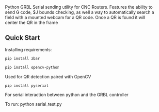 Python GRBL Serial sending utility for CNC Routers. Features the ability to send G code, $J bounds checking, 
as well a way to automatically search a field with a mounted webcam for a QR code. Once a QR is found it 
will center the QR in the frame

## Quick Start

Installing requirements:

```bash
pip install zbar
```

```bash
pip install opencv-python
```

Used for QR detection paired with OpenCV

```bash
pip install pyserial
```

For serial interaction between python and the GRBL controller

To run: python serial_test.py
